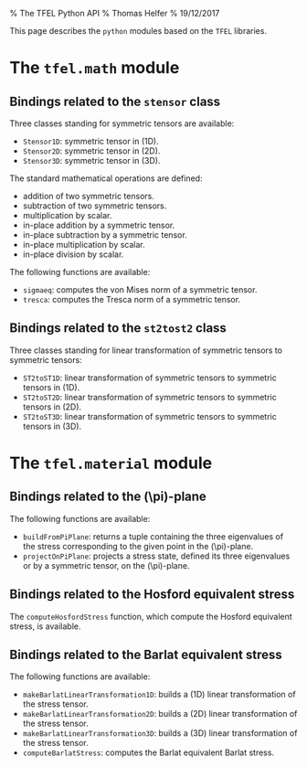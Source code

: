 % The TFEL Python API
% Thomas Helfer
% 19/12/2017

This page describes the `python` modules based on the `TFEL`
libraries.

# The `tfel.math` module

## Bindings related to the `stensor` class

Three classes standing for symmetric tensors are available:

- `Stensor1D`: symmetric tensor in \(1D\).
- `Stensor2D`: symmetric tensor in \(2D\).
- `Stensor3D`: symmetric tensor in \(3D\).

The standard mathematical operations are defined:

- addition of two symmetric tensors.
- subtraction of two symmetric tensors.
- multiplication by scalar.
- in-place addition by a symmetric tensor.
- in-place subtraction by a symmetric tensor.
- in-place multiplication by scalar.
- in-place division by scalar.

The following functions are available:

- `sigmaeq`: computes the von Mises norm of a symmetric tensor.
- `tresca`: computes the Tresca norm of a symmetric tensor.

## Bindings related to the `st2tost2` class

Three classes standing for linear transformation of symmetric tensors
to symmetric tensors:

- `ST2toST1D`: linear transformation of symmetric tensors to symmetric
tensors in \(1D\).
- `ST2toST2D`: linear transformation of symmetric tensors to symmetric
tensors in \(2D\).
- `ST2toST3D`: linear transformation of symmetric tensors to symmetric
tensors in \(3D\).

# The `tfel.material` module

## Bindings related to the \(\pi\)-plane

The following functions are available:

- `buildFromPiPlane`: returns a tuple containing the three eigenvalues
  of the stress corresponding to the given point in the \(\pi\)-plane.
- `projectOnPiPlane`: projects a stress state, defined its three
  eigenvalues or by a symmetric tensor, on the \(\pi\)-plane.

## Bindings related to the Hosford equivalent stress

The `computeHosfordStress` function, which compute the Hosford
equivalent stress, is available.

## Bindings related to the Barlat equivalent stress

The following functions are available:

- `makeBarlatLinearTransformation1D`: builds a \(1D\) linear
  transformation of the stress tensor.
- `makeBarlatLinearTransformation2D`: builds a \(2D\) linear
  transformation of the stress tensor.
- `makeBarlatLinearTransformation3D`: builds a \(3D\) linear
  transformation of the stress tensor.
- `computeBarlatStress`: computes the Barlat equivalent Barlat stress.

<!-- Local IspellDict: english -->

